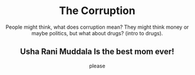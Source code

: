 <!DOCTYPE html>
<html>
<body>
<style>
div.a {
	text-align: center;
}
</style>

<div class="a">
<h1>The Corruption</h1>
<p>People might think, what does corruption mean? They might think money or maybe politics, but what about drugs? (intro to drugs).</p>
</div>

<div class="a">
<h2>Usha Rani Muddala Is the best mom ever!</h2>
<p>please</p>
</div>

</body>
</html>
